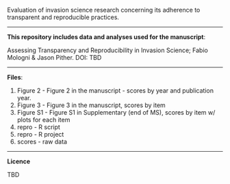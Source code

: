 Evaluation of invasion science research concerning its adherence to transparent and reproducible practices.

___________________________________________________________________________________________________________

**This repository includes data and analyses used for the manuscript**:

Assessing Transparency and Reproducibility in Invasion Science; Fabio Mologni & Jason Pither. DOI: TBD

___________________________________________________________________________________________________________

**Files**:

1) Figure 2 - Figure 2 in the manuscript - scores by year and publication year.
2) Figure 3 - Figure 3 in the manuscript, scores by item
3) Figure S1 - Figure S1 in Supplementary (end of MS), scores by item w/ plots for each item
4) repro - R script
5) repro - R project
6) scores - raw data

___________________________________________________________________________________________________________

**Licence**

TBD
